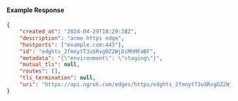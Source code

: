 <!-- Code generated for API Clients. DO NOT EDIT. -->

#### Example Response

```json
{
	"created_at": "2024-04-29T18:29:38Z",
	"description": "acme https edge",
	"hostports": ["example.com:443"],
	"id": "edghts_2fmnytT3uSRvgDZ2WjDiMhMFaBF",
	"metadata": "{\"environment\": \"staging\"}",
	"mutual_tls": null,
	"routes": [],
	"tls_termination": null,
	"uri": "https://api.ngrok.com/edges/https/edghts_2fmnytT3uSRvgDZ2WjDiMhMFaBF"
}
```
